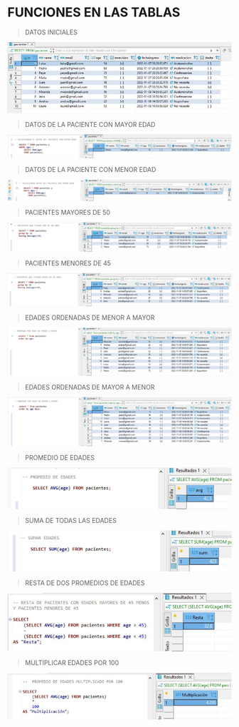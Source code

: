 <h1> FUNCIONES EN LAS TABLAS </h1>

>   DATOS INICIALES

![This is an image](https://github.com/c12m07/queries_sql/blob/main/datosIniciales.jpg)


>   DATOS DE LA PACIENTE CON MAYOR EDAD

![This is an image](https://github.com/c12m07/queries_sql/blob/main/mayorEdad.jpg)


>   DATOS DE LA PACIENTE CON MENOR EDAD

![This is an image](https://github.com/c12m07/queries_sql/blob/main/menorEdad.jpg)


>   PACIENTES MAYORES DE 50

![This is an image](https://github.com/c12m07/queries_sql/blob/main/masDe50.jpg)


>   PACIENTES MENORES DE 45

![This is an image](https://github.com/c12m07/queries_sql/blob/main/menosDe45.jpg)


>   EDADES ORDENADAS DE MENOR A MAYOR

![This is an image](https://github.com/c12m07/queries_sql/blob/main/menorAMayorEdad.jpg)


>   EDADES ORDENADAS DE MAYOR A MENOR

![This is an image](https://github.com/c12m07/queries_sql/blob/main/mayorAMenorEdad.jpg)


>   PROMEDIO DE EDADES

![This is an image](https://github.com/c12m07/queries_sql/blob/main/promedioEdades.jpg)


>   SUMA DE TODAS LAS EDADES

![This is an image](https://github.com/c12m07/queries_sql/blob/main/sumaEdades.jpg)


>   RESTA DE DOS PROMEDIOS DE EDADES

![This is an image](https://github.com/c12m07/queries_sql/blob/main/restaPromedioEdades.jpg)


>   MULTIPLICAR EDADES POR 100

![This is an image](https://github.com/c12m07/queries_sql/blob/main/multiplicarEdades.jpg)
